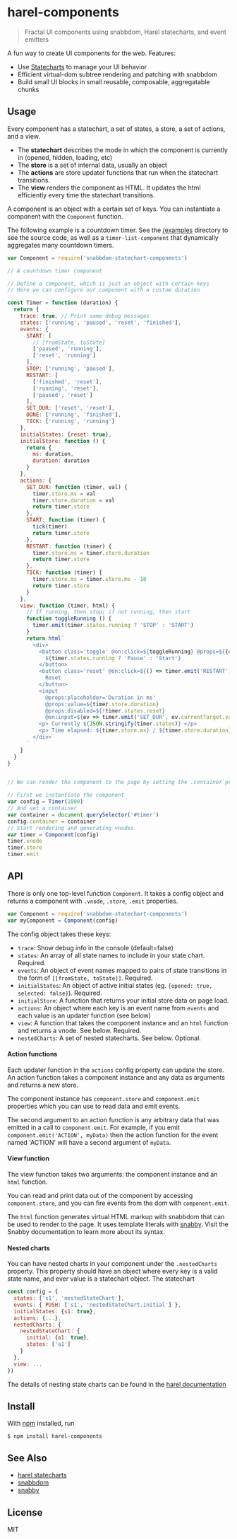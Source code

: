 # harel-components

> Fractal UI components using snabbdom, Harel statecharts, and event emitters

A fun way to create UI components for the web. Features:
* Use [Statecharts](https://statecharts.github.io/) to manage your UI behavior
* Efficient virtual-dom subtree rendering and patching with snabbdom
* Build small UI blocks in small reusable, composable, aggregatable chunks

## Usage

Every component has a statechart, a set of states, a store, a set of actions, and a view.

* The **statechart** describes the mode in which the component is currently in (opened, hidden, loading, etc)
* The **store** is a set of internal data, usually an object
* The **actions** are store updater functions that run when the statechart transitions.
* The **view** renders the component as HTML. It updates the html efficiently every time the statechart transitions.

A component is an object with a certain set of keys. You can instantiate a component with the `Component` function.

The following example is a countdown timer. See the [/examples](/examples) directory to see the source code, as well as a `timer-list-component` that dynamically aggregates many countdown timers.

```js
var Component = require('snabbdom-statechart-components')

// A countdown timer component

// Define a component, which is just an object with certain keys
// Here we can configure our component with a custom duration

const Timer = function (duration) {
  return {
    trace: true, // Print some debug messages
    states: ['running', 'paused', 'reset', 'finished'],
    events: {
      START: [
        // [fromState, toState]
        ['paused', 'running'],
        ['reset', 'running']
      ],
      STOP: ['running', 'paused'],
      RESTART: [
        ['finished', 'reset'],
        ['running', 'reset'],
        ['paused', 'reset']
      ],
      SET_DUR: ['reset', 'reset'],
      DONE: ['running', 'finished'],
      TICK: ['running', 'running']
    },
    initialStates: {reset: true},
    initialStore: function () {
      return {
        ms: duration,
        duration: duration
      }
    },
    actions: {
      SET_DUR: function (timer, val) {
        timer.store.ms = val
        timer.store.duration = val
        return timer.store
      },
      START: function (timer) {
        tick(timer)
        return timer.store
      },
      RESTART: function (timer) {
        timer.store.ms = timer.store.duration
        return timer.store
      },
      TICK: function (timer) {
        timer.store.ms = timer.store.ms - 10
        return timer.store
      }
    },
    view: function (timer, html) {
      // If running, then stop; if not running, then start
      function toggleRunning () {
        timer.emit(timer.states.running ? 'STOP' : 'START')
      }
      return html`
        <div>
          <button class='toggle' @on:click=${toggleRunning} @props=${{disabled: timer.states.finished}}>
            ${timer.states.running ? 'Pause' : 'Start'}
          </button>
          <button class='reset' @on:click=${() => timer.emit('RESTART')} @props=${{disabled: timer.states.reset}}>
            Reset
          </button>
          <input 
            @props:placeholder='Duration in ms'
            @props:value=${timer.store.duration}
            @props:disabled=${!timer.states.reset}
            @on:input=${ev => timer.emit('SET_DUR', ev.currentTarget.value)} />
          <p> Currently ${JSON.stringify(timer.states)} </p>
          <p> Time elapsed: ${timer.store.ms} / ${timer.store.duration} </p>
        </div>
      `
    }
  }
}


// We can render the component to the page by setting the .container property in the component

// First we instantiate the component
var config = Timer(1000)
// And set a container
var container = document.querySelector('#timer')
config.container = container
// Start rendering and generating vnodes
var timer = Component(config)
timer.vnode
timer.store
timer.emit
```

## API

There is only one top-level function `Component`. It takes a config object and returns a component with `.vnode`, `.store`, `.emit` properties.

```js
var Component = require('snabbdom-statechart-components')
var myComponent = Component(config)
```

The config object takes these keys:

* `trace`: Show debug info in the console (default=false)
* `states`: An array of all state names to include in your state chart. Required.
* `events`: An object of event names mapped to pairs of state transitions in the form of `[[fromState, toState]]`. Required.
* `initialStates`: An object of active initial states (eg. `{opened: true, selected: false}`). Required.
* `initialStore`: A function that returns your initial store data on page load.
* `actions`: An object where each key is an event name from `events` and each value is an updater function (see below)
* `view`: A function that takes the component instance and an `html` function and returns a vnode. See below. Required.
* `nestedCharts`: A set of nested statecharts. See below. Optional.

#### Action functions

Each updater function in the `actions` config property can update the store. An action function takes a component instance and any data as arguments and returns a new store.

The component instance has `component.store` and `component.emit` properties which you can use to read data and emit events.

The second argument to an action function is any arbitrary data that was emitted in a call to `component.emit`. For example, if you emit `component.emit('ACTION', myData)` then the action function for the event named 'ACTION' will have a second argument of `myData`.

#### View function

The view function takes two arguments: the component instance and an `html` function.

You can read and print data out of the component by accessing `component.store`, and you can fire events from the dom with `component.emit`.

The `html` function generates virtual HTML markup with snabbdom that can be used to render to the page. It uses template literals with [snabby](https://github.com/jamen/snabby). Visit the Snabby documentation to learn more about its syntax.

#### Nested charts

You can have nested charts in your component under the `.nestedCharts` property. This property should have an object where every key is a valid state name, and ever value is a statechart object. The statechart

```js
const config = {
  states: ['s1', 'nestedStateChart'],
  events: { PUSH: ['s1', 'nestedStateChart.initial'] },
  initialStates: {s1: true},
  actions: {...},
  nestedCharts: {
    nestedStateChart: {
      initial: {a1: true},
      states: ['a1']
    }
  },
  view: ...
})
```

The details of nesting state charts can be found in the [harel documentation](https://github.com/jayrbolton/harel#nested-charts)

## Install

With [npm](https://npmjs.org/) installed, run

```
$ npm install harel-components
```

## See Also

- [harel statecharts](https://github.com/jayrbolton/harel)
- [snabbdom](https://github.com/snabbdom/snabbdom)
- [snabby](https://github.com/jamen/snabby)

## License

MIT

